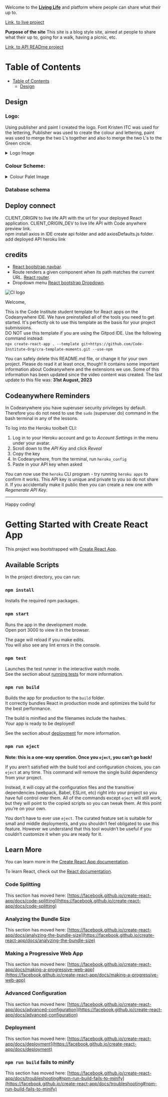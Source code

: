 Welcome to the **[Living Life](https://everyday-life-3e5f19430af5.herokuapp.com/)** and platform where people can share what their up to.


[Link, to live project](https://everyday-life-3e5f19430af5.herokuapp.com/)

**Purpose of the site**
This site is a blog style site, aimed at people to share what their up to, going for a walk, having a picnic, etc.

[Link, to API READme project](https://github.com/PdoyleC/live-life-api)


# Table of Contents

- [Table of Contents](#table-of-contents)
  - [Design](#design)


## Design

### Logo:

Using publisher and paint I created the logo. Font Kristen ITC was used for the lettering, Publisher was used to create the colour and lettering, paint was used to merge the two L's together and also to merge the two L's to the Green circle. 
<details>
<summary>Logo Image</summary>

<img src="readmedoc/livelifelogo.png" alt="Live Life logo">
<img src="readmedoc/livelifelogopaint.png" alt="Live Life logo paint software">
<img src="readmedoc/livelifelogopublisher.png" alt="Live Life publisher software">

</details>

### Colour Scheme:

<details>
<summary>Colour Palet Image</summary>

<img src="readmedoc/colourpalet.png" alt="colour Palet">

</details>

### Database schema

## Deploy connect
CLIENT_ORIGIN to live life API with the url for your deployed React application. 
CLIENT_ORIGIN_DEV  to live life API with Code anywhere preview link.  
npm install axios in IDE
create api folder and add axiosDefaults.js folder.
add deployed API heroku link


## credits

- [React bootstrap navbar](https://react-bootstrap-v4.netlify.app/components/navbar/).
- Route renders a given component  when its path matches the current URL. [React router](https://reactrouter.com/en/6.21.3/web/guides/quick-start).
- Dropdown menu [React bootstrap Dropdown](https://react-bootstrap-v4.netlify.app/components/dropdowns/#custom-dropdown-components).



![CI logo](https://codeinstitute.s3.amazonaws.com/fullstack/ci_logo_small.png)

Welcome,

This is the Code Institute student template for React apps on the Codeanywhere IDE. We have preinstalled all of the tools you need to get started. It's perfectly ok to use this template as the basis for your project submissions.  
DO NOT use this template if you are using the Gitpod IDE. Use the following command instead:  
`npx create-react-app . --template git+https://github.com/Code-Institute-Org/cra-template-moments.git --use-npm`

You can safely delete this README.md file, or change it for your own project. Please do read it at least once, though! It contains some important information about Codeanywhere and the extensions we use. Some of this information has been updated since the video content was created. The last update to this file was: **31st August, 2023**

## Codeanywhere Reminders

In Codeanywhere you have superuser security privileges by default. Therefore you do not need to use the `sudo` (superuser do) command in the bash terminal in any of the lessons.

To log into the Heroku toolbelt CLI:

1. Log in to your Heroku account and go to _Account Settings_ in the menu under your avatar.
2. Scroll down to the _API Key_ and click _Reveal_
3. Copy the key
4. In Codeanywhere, from the terminal, run `heroku_config`
5. Paste in your API key when asked

You can now use the `heroku` CLI program - try running `heroku apps` to confirm it works. This API key is unique and private to you so do not share it. If you accidentally make it public then you can create a new one with _Regenerate API Key_.

---

Happy coding!

# Getting Started with Create React App

This project was bootstrapped with [Create React App](https://github.com/facebook/create-react-app).

## Available Scripts

In the project directory, you can run:

### `npm install`

Installs the required npm packages.

### `npm start`

Runs the app in the development mode.\
Open port 3000 to view it in the browser.

The page will reload if you make edits.\
You will also see any lint errors in the console.

### `npm test`

Launches the test runner in the interactive watch mode.\
See the section about [running tests](https://facebook.github.io/create-react-app/docs/running-tests) for more information.

### `npm run build`

Builds the app for production to the `build` folder.\
It correctly bundles React in production mode and optimizes the build for the best performance.

The build is minified and the filenames include the hashes.\
Your app is ready to be deployed!

See the section about [deployment](https://facebook.github.io/create-react-app/docs/deployment) for more information.

### `npm run eject`

**Note: this is a one-way operation. Once you `eject`, you can’t go back!**

If you aren’t satisfied with the build tool and configuration choices, you can `eject` at any time. This command will remove the single build dependency from your project.

Instead, it will copy all the configuration files and the transitive dependencies (webpack, Babel, ESLint, etc) right into your project so you have full control over them. All of the commands except `eject` will still work, but they will point to the copied scripts so you can tweak them. At this point you’re on your own.

You don’t have to ever use `eject`. The curated feature set is suitable for small and middle deployments, and you shouldn’t feel obligated to use this feature. However we understand that this tool wouldn’t be useful if you couldn’t customize it when you are ready for it.

## Learn More

You can learn more in the [Create React App documentation](https://facebook.github.io/create-react-app/docs/getting-started).

To learn React, check out the [React documentation](https://reactjs.org/).

### Code Splitting

This section has moved here: [https://facebook.github.io/create-react-app/docs/code-splitting](https://facebook.github.io/create-react-app/docs/code-splitting)

### Analyzing the Bundle Size

This section has moved here: [https://facebook.github.io/create-react-app/docs/analyzing-the-bundle-size](https://facebook.github.io/create-react-app/docs/analyzing-the-bundle-size)

### Making a Progressive Web App

This section has moved here: [https://facebook.github.io/create-react-app/docs/making-a-progressive-web-app](https://facebook.github.io/create-react-app/docs/making-a-progressive-web-app)

### Advanced Configuration

This section has moved here: [https://facebook.github.io/create-react-app/docs/advanced-configuration](https://facebook.github.io/create-react-app/docs/advanced-configuration)

### Deployment

This section has moved here: [https://facebook.github.io/create-react-app/docs/deployment](https://facebook.github.io/create-react-app/docs/deployment)

### `npm run build` fails to minify

This section has moved here: [https://facebook.github.io/create-react-app/docs/troubleshooting#npm-run-build-fails-to-minify](https://facebook.github.io/create-react-app/docs/troubleshooting#npm-run-build-fails-to-minify)
